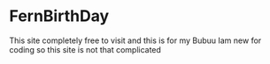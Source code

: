 # FernBirthDay
 This site completely free to visit and this is for my Bubuu
 Iam new for coding so this site is not that complicated
